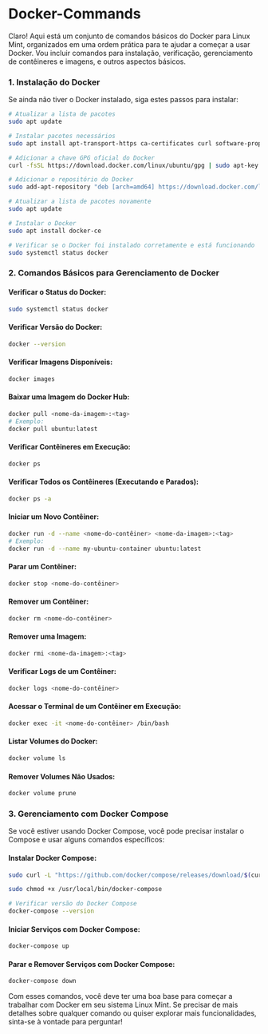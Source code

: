 # Docker-Commands

Claro! Aqui está um conjunto de comandos básicos do Docker para Linux Mint, organizados em uma ordem prática para te ajudar a começar a usar Docker. Vou incluir comandos para instalação, verificação, gerenciamento de contêineres e imagens, e outros aspectos básicos.

### 1. **Instalação do Docker**

Se ainda não tiver o Docker instalado, siga estes passos para instalar:

```sh
# Atualizar a lista de pacotes
sudo apt update

# Instalar pacotes necessários
sudo apt install apt-transport-https ca-certificates curl software-properties-common

# Adicionar a chave GPG oficial do Docker
curl -fsSL https://download.docker.com/linux/ubuntu/gpg | sudo apt-key add -

# Adicionar o repositório do Docker
sudo add-apt-repository "deb [arch=amd64] https://download.docker.com/linux/ubuntu $(lsb_release -cs) stable"

# Atualizar a lista de pacotes novamente
sudo apt update

# Instalar o Docker
sudo apt install docker-ce

# Verificar se o Docker foi instalado corretamente e está funcionando
sudo systemctl status docker
```

### 2. **Comandos Básicos para Gerenciamento de Docker**

#### **Verificar o Status do Docker:**

```sh
sudo systemctl status docker
```

#### **Verificar Versão do Docker:**

```sh
docker --version
```

#### **Verificar Imagens Disponíveis:**

```sh
docker images
```

#### **Baixar uma Imagem do Docker Hub:**

```sh
docker pull <nome-da-imagem>:<tag>
# Exemplo:
docker pull ubuntu:latest
```

#### **Verificar Contêineres em Execução:**

```sh
docker ps
```

#### **Verificar Todos os Contêineres (Executando e Parados):**

```sh
docker ps -a
```

#### **Iniciar um Novo Contêiner:**

```sh
docker run -d --name <nome-do-contêiner> <nome-da-imagem>:<tag>
# Exemplo:
docker run -d --name my-ubuntu-container ubuntu:latest
```

#### **Parar um Contêiner:**

```sh
docker stop <nome-do-contêiner>
```

#### **Remover um Contêiner:**

```sh
docker rm <nome-do-contêiner>
```

#### **Remover uma Imagem:**

```sh
docker rmi <nome-da-imagem>:<tag>
```

#### **Verificar Logs de um Contêiner:**

```sh
docker logs <nome-do-contêiner>
```

#### **Acessar o Terminal de um Contêiner em Execução:**

```sh
docker exec -it <nome-do-contêiner> /bin/bash
```

#### **Listar Volumes do Docker:**

```sh
docker volume ls
```

#### **Remover Volumes Não Usados:**

```sh
docker volume prune
```

### 3. **Gerenciamento com Docker Compose**

Se você estiver usando Docker Compose, você pode precisar instalar o Compose e usar alguns comandos específicos:

#### **Instalar Docker Compose:**

```sh
sudo curl -L "https://github.com/docker/compose/releases/download/$(curl -s https://api.github.com/repos/docker/compose/releases/latest | grep tag_name | cut -d '"' -f 4)/docker-compose-$(uname -s)-$(uname -m)" -o /usr/local/bin/docker-compose

sudo chmod +x /usr/local/bin/docker-compose

# Verificar versão do Docker Compose
docker-compose --version
```

#### **Iniciar Serviços com Docker Compose:**

```sh
docker-compose up
```

#### **Parar e Remover Serviços com Docker Compose:**

```sh
docker-compose down
```

Com esses comandos, você deve ter uma boa base para começar a trabalhar com Docker em seu sistema Linux Mint. Se precisar de mais detalhes sobre qualquer comando ou quiser explorar mais funcionalidades, sinta-se à vontade para perguntar!
